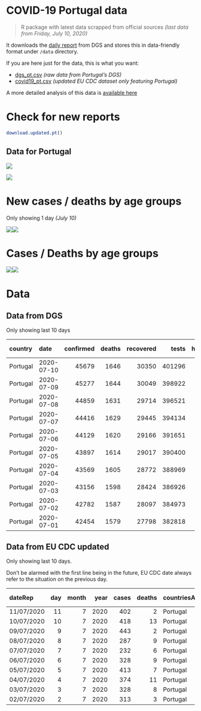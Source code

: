 COVID-19 Portugal data
================

> R package with latest data scrapped from official sources *(last data
> from Friday, July 10, 2020)*

It downloads the [daily
report](https://covid19.min-saude.pt/relatorio-de-situacao/) from DGS
and stores this in data-friendly format under `/data` directory.

If you are here just for the data, this is what you want:

  - [dgs\_pt.csv](raw/master/data/dgs_pt.csv) *(raw data from Portugal’s
    DGS)*
  - [covid19\_pt.csv](raw/master/data/covid19_pt.csv) *(updated EU CDC
    dataset only featuring Portugal)*

A more detailed analysis of this data is [available
here](https://averissimo.github.io/covid19-analysis/portugal.html)

# Check for new reports

``` r
download.updated.pt()
```

## Data for Portugal

![](README_files/figure-gfm/unnamed-chunk-7-1.svg)<!-- -->

![](README_files/figure-gfm/unnamed-chunk-8-1.svg)<!-- -->

# New cases / deaths by age groups

Only showing 1 day *(July 10)*

![](README_files/figure-gfm/unnamed-chunk-10-1.svg)<!-- -->![](README_files/figure-gfm/unnamed-chunk-10-2.svg)<!-- -->

# Cases / Deaths by age groups

![](README_files/figure-gfm/unnamed-chunk-11-1.svg)<!-- -->![](README_files/figure-gfm/unnamed-chunk-11-2.svg)<!-- -->

# Data

## Data from DGS

Only showing last 10 days

| country  | date       | confirmed | deaths | recovered |  tests | hospitalized | in.icu | confirmed\_m\_00-09 | confirmed\_w\_00-09 | confirmed\_m\_10-19 | confirmed\_w\_10-19 | confirmed\_m\_20-29 | confirmed\_w\_20-29 | confirmed\_m\_30-39 | confirmed\_w\_30-39 | confirmed\_m\_40-49 | confirmed\_w\_40-49 | confirmed\_m\_50-59 | confirmed\_w\_50-59 | confirmed\_m\_60-69 | confirmed\_w\_60-69 | confirmed\_m\_70-79 | confirmed\_w\_70-79 | confirmed\_m\_80+ | confirmed\_w\_80+ | death\_m\_00-09 | death\_w\_00-09 | death\_m\_10-19 | death\_w\_10-19 | death\_m\_20-29 | death\_w\_20-29 | death\_m\_30-39 | death\_w\_30-39 | death\_m\_40-49 | death\_w\_40-49 | death\_m\_50-59 | death\_w\_50-59 | death\_m\_60-69 | death\_w\_60-69 | death\_m\_70-79 | death\_w\_70-79 | death\_m\_80+ | death\_w\_80+ |
| :------- | :--------- | --------: | -----: | --------: | -----: | -----------: | -----: | ------------------: | ------------------: | ------------------: | ------------------: | ------------------: | ------------------: | ------------------: | ------------------: | ------------------: | ------------------: | ------------------: | ------------------: | ------------------: | ------------------: | ------------------: | ------------------: | ----------------: | ----------------: | --------------: | --------------: | --------------: | --------------: | --------------: | --------------: | --------------: | --------------: | --------------: | --------------: | --------------: | --------------: | --------------: | --------------: | --------------: | --------------: | ------------: | ------------: |
| Portugal | 2020-07-10 |     45679 |   1646 |     30350 | 401296 |          471 |     66 |                  NA |                  NA |                  NA |                  NA |                  NA |                  NA |                  NA |                  NA |                  NA |                  NA |                  NA |                  NA |                  NA |                  NA |                  NA |                  NA |                NA |                NA |               0 |               0 |               0 |               0 |               1 |               1 |               1 |               1 |              10 |              10 |              38 |              17 |             102 |              46 |             190 |             125 |           478 |           626 |
| Portugal | 2020-07-09 |     45277 |   1644 |     30049 | 398922 |          487 |     73 |                  NA |                  NA |                  NA |                  NA |                  NA |                  NA |                  NA |                  NA |                  NA |                  NA |                  NA |                  NA |                  NA |                  NA |                  NA |                  NA |                NA |                NA |               0 |               0 |               0 |               0 |               1 |               1 |               1 |               1 |              10 |              10 |              38 |              17 |             102 |              46 |             190 |             125 |           477 |           625 |
| Portugal | 2020-07-08 |     44859 |   1631 |     29714 | 396521 |          512 |     74 |                  NA |                  NA |                  NA |                  NA |                  NA |                  NA |                  NA |                  NA |                  NA |                  NA |                  NA |                  NA |                  NA |                  NA |                  NA |                  NA |                NA |                NA |               0 |               0 |               0 |               0 |               1 |               1 |               1 |               1 |              10 |              10 |              38 |              16 |             102 |              46 |             190 |             125 |           472 |           618 |
| Portugal | 2020-07-07 |     44416 |   1629 |     29445 | 394134 |          511 |     76 |                  NA |                  NA |                  NA |                  NA |                  NA |                  NA |                  NA |                  NA |                  NA |                  NA |                  NA |                  NA |                  NA |                  NA |                  NA |                  NA |                NA |                NA |               0 |               0 |               0 |               0 |               1 |               1 |               1 |               1 |              10 |              10 |              38 |              15 |             102 |              46 |             189 |             125 |           472 |           618 |
| Portugal | 2020-07-06 |     44129 |   1620 |     29166 | 391651 |          513 |     74 |                  NA |                  NA |                  NA |                  NA |                  NA |                  NA |                  NA |                  NA |                  NA |                  NA |                  NA |                  NA |                  NA |                  NA |                  NA |                  NA |                NA |                NA |               0 |               0 |               0 |               0 |               1 |               1 |               1 |               1 |              10 |              10 |              38 |              15 |             102 |              46 |             187 |             123 |           469 |           616 |
| Portugal | 2020-07-05 |     43897 |   1614 |     29017 | 390400 |          504 |     73 |                  NA |                  NA |                  NA |                  NA |                  NA |                  NA |                  NA |                  NA |                  NA |                  NA |                  NA |                  NA |                  NA |                  NA |                  NA |                  NA |                NA |                NA |               0 |               0 |               0 |               0 |               1 |               1 |               1 |               1 |              10 |              10 |              37 |              15 |             100 |              46 |             187 |             123 |           467 |           615 |
| Portugal | 2020-07-04 |     43569 |   1605 |     28772 | 388969 |          489 |     73 |                  NA |                  NA |                  NA |                  NA |                  NA |                  NA |                  NA |                  NA |                  NA |                  NA |                  NA |                  NA |                  NA |                  NA |                  NA |                  NA |                NA |                NA |               0 |               0 |               0 |               0 |               1 |               1 |               1 |               1 |              10 |              10 |              37 |              15 |             100 |              46 |             187 |             122 |           466 |           608 |
| Portugal | 2020-07-03 |     43156 |   1598 |     28424 | 386926 |          495 |     72 |                  NA |                  NA |                  NA |                  NA |                  NA |                  NA |                  NA |                  NA |                  NA |                  NA |                  NA |                  NA |                  NA |                  NA |                  NA |                  NA |                NA |                NA |               0 |               0 |               0 |               0 |               1 |               1 |               1 |               1 |              10 |               9 |              37 |              15 |              99 |              46 |             187 |             122 |           464 |           605 |
| Portugal | 2020-07-02 |     42782 |   1587 |     28097 | 384973 |          510 |     77 |                 685 |                 578 |                 817 |                 950 |                2895 |                3374 |                3225 |                3627 |                3145 |                3959 |                2805 |                3885 |                2061 |                2343 |                1444 |                1633 |              1721 |              3601 |               0 |               0 |               0 |               0 |               1 |               1 |               1 |               1 |              10 |               9 |              35 |              16 |              98 |              46 |             185 |             121 |           460 |           603 |
| Portugal | 2020-07-01 |     42454 |   1579 |     27798 | 382818 |          503 |     79 |                 670 |                 573 |                 803 |                 937 |                2867 |                3348 |                3198 |                3591 |                3120 |                3932 |                2789 |                3865 |                2050 |                2324 |                1436 |                1617 |              1719 |              3581 |               0 |               0 |               0 |               0 |               1 |               1 |               1 |               1 |              10 |               8 |              35 |              15 |              98 |              46 |             183 |             121 |           459 |           600 |

## Data from EU CDC updated

Only showing last 10 days.

Don’t be alarmed with the first line being in the future, EU CDC date
always refer to the situation on the previous day.

| dateRep    | day | month | year | cases | deaths | countriesAndTerritories | geoId | countryterritoryCode | popData2019 | continentExp | Cumulative\_number\_for\_14\_days\_of\_COVID-19\_cases\_per\_100000 |
| :--------- | --: | ----: | ---: | ----: | -----: | :---------------------- | :---- | :------------------- | ----------: | :----------- | ------------------------------------------------------------------: |
| 11/07/2020 |  11 |     7 | 2020 |   402 |      2 | Portugal                | PT    | PRT                  |    10276617 | Europe       |                                                                  NA |
| 10/07/2020 |  10 |     7 | 2020 |   418 |     13 | Portugal                | PT    | PRT                  |    10276617 | Europe       |                                                            47.31129 |
| 09/07/2020 |   9 |     7 | 2020 |   443 |      2 | Portugal                | PT    | PRT                  |    10276617 | Europe       |                                                            46.27009 |
| 08/07/2020 |   8 |     7 | 2020 |   287 |      9 | Portugal                | PT    | PRT                  |    10276617 | Europe       |                                                            45.53055 |
| 07/07/2020 |   7 |     7 | 2020 |   232 |      6 | Portugal                | PT    | PRT                  |    10276617 | Europe       |                                                            46.09494 |
| 06/07/2020 |   6 |     7 | 2020 |   328 |      9 | Portugal                | PT    | PRT                  |    10276617 | Europe       |                                                            46.35767 |
| 05/07/2020 |   5 |     7 | 2020 |   413 |      7 | Portugal                | PT    | PRT                  |    10276617 | Europe       |                                                            46.00736 |
| 04/07/2020 |   4 |     7 | 2020 |   374 |     11 | Portugal                | PT    | PRT                  |    10276617 | Europe       |                                                            45.65705 |
| 03/07/2020 |   3 |     7 | 2020 |   328 |      8 | Portugal                | PT    | PRT                  |    10276617 | Europe       |                                                            45.66678 |
| 02/07/2020 |   2 |     7 | 2020 |   313 |      3 | Portugal                | PT    | PRT                  |    10276617 | Europe       |                                                            46.53282 |
